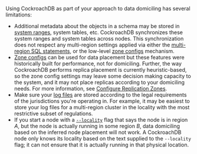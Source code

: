 Using CockroachDB as part of your approach to data domiciling has several limitations:

- Additional metadata about the objects in a schema may be stored in [system ranges](architecture/distribution-layer.html#meta-ranges), system tables, etc. CockroachDB synchronizes these system ranges and system tables across nodes. This synchronization does not respect any multi-region settings applied via either the [multi-region SQL statements](multiregion-overview.html), or the low-level [zone configs](configure-replication-zones.html) mechanism.
- [Zone configs](configure-replication-zones.html) can be used for data placement but these features were historically built for performance, not for domiciling. Further, the way CockroachDB performs replica placement is currently heuristic-based, so the zone config settings may leave some decision making capacity to the system, and it may not place replicas according to your domiciling needs. For more information, see [Configure Replication Zones](configure-replication-zones.html#types-of-constraints).
- Make sure your [log files](logging-overview.html) are stored according to the legal requirements of the jurisdictions you're operating in. For example, it may be easiest to store your log files for a multi-region cluster in the locality with the most restrictive subset of regulations.
- If you start a node with a [`--locality`](cockroach-start.html#locality) flag that says the node is in region _A_, but the node is actually running in some region _B_, data domiciling based on the inferred node placement will not work. A CockroachDB node only knows its locality based on the text supplied to the `--locality` flag; it can not ensure that it is actually running in that physical location.
